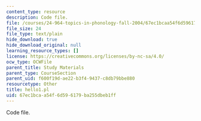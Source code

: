 ```yaml
---
content_type: resource
description: Code file.
file: /courses/24-964-topics-in-phonology-fall-2004/67ec1bcaa54f6d596179ba255dbeb1ff_hello1.pl
file_size: 24
file_type: text/plain
hide_download: true
hide_download_original: null
learning_resource_types: []
license: https://creativecommons.org/licenses/by-nc-sa/4.0/
ocw_type: OCWFile
parent_title: Study Materials
parent_type: CourseSection
parent_uid: f600f19d-ae22-b3f4-9437-c8db79bbe880
resourcetype: Other
title: hello1.pl
uid: 67ec1bca-a54f-6d59-6179-ba255dbeb1ff
---
```

Code file.